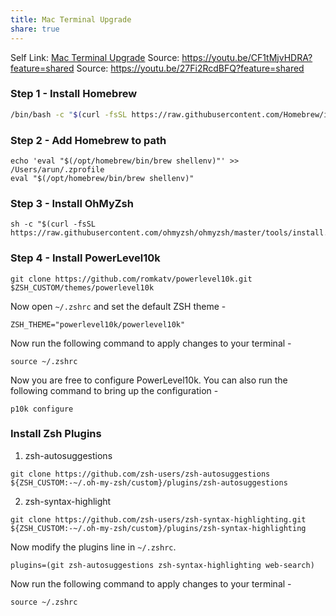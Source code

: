 ```yaml
---
title: Mac Terminal Upgrade
share: true
---
```


Self Link: [Mac Terminal Upgrade](Mac%20Terminal%20Upgrade.md)
Source: https://youtu.be/CF1tMjvHDRA?feature=shared
Source: https://youtu.be/27Fi2RcdBFQ?feature=shared

### Step 1 - Install Homebrew

````bash
/bin/bash -c "$(curl -fsSL https://raw.githubusercontent.com/Homebrew/install/HEAD/install.sh)"
````

### Step 2 - Add Homebrew to path

````shell
echo 'eval "$(/opt/homebrew/bin/brew shellenv)"' >> /Users/arun/.zprofile
eval "$(/opt/homebrew/bin/brew shellenv)"
````

### Step 3 - Install OhMyZsh

````shell
sh -c "$(curl -fsSL https://raw.githubusercontent.com/ohmyzsh/ohmyzsh/master/tools/install.sh)"
````

### Step 4 - Install PowerLevel10k

````shell
git clone https://github.com/romkatv/powerlevel10k.git $ZSH_CUSTOM/themes/powerlevel10k
````

Now open `~/.zshrc` and set the default ZSH theme - 

````
ZSH_THEME="powerlevel10k/powerlevel10k"
````

Now run the following command to apply changes to your terminal - 

````shell
source ~/.zshrc
````

Now you are free to configure PowerLevel10k. You can also run the following command to bring up the configuration - 

````shell
p10k configure
````

### Install Zsh Plugins

1. zsh-autosuggestions

````shell
git clone https://github.com/zsh-users/zsh-autosuggestions ${ZSH_CUSTOM:-~/.oh-my-zsh/custom}/plugins/zsh-autosuggestions
````

2. zsh-syntax-highlight

````shell
git clone https://github.com/zsh-users/zsh-syntax-highlighting.git ${ZSH_CUSTOM:-~/.oh-my-zsh/custom}/plugins/zsh-syntax-highlighting
````

Now modify the plugins line in `~/.zshrc`.

````
plugins=(git zsh-autosuggestions zsh-syntax-highlighting web-search)
````

Now run the following command to apply changes to your terminal - 

````shell
source ~/.zshrc
````
